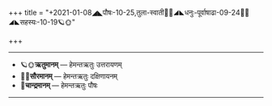 +++
title = "+2021-01-08◢◣पौषः-10-25,तुला-स्वाती🌛🌌◢◣धनुः-पूर्वाषाढा-09-24🌌🌞◢◣सहस्यः-10-19🪐🌞"

+++
___________________
- 🪐🌞**ऋतुमानम्** — हेमन्तऋतुः उत्तरायणम्
- 🌌🌞**सौरमानम्** — हेमन्तऋतुः दक्षिणायनम्
- 🌛**चान्द्रमानम्** — हेमन्तऋतुः पौषः
___________________

